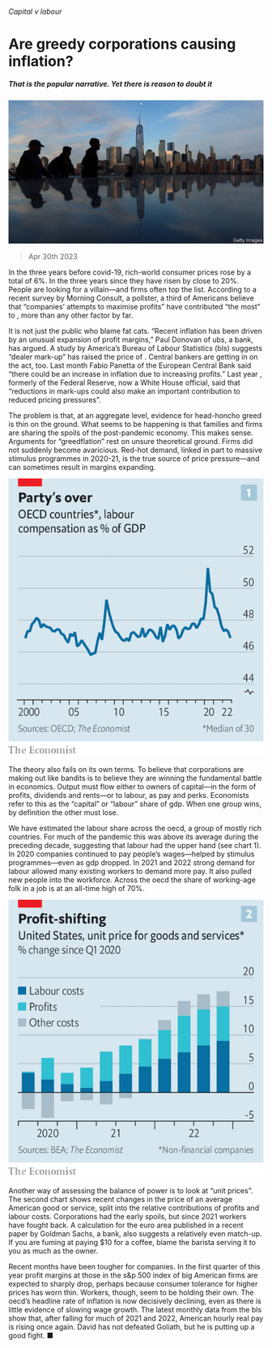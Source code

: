 ###### Capital v labour

# Are greedy corporations causing inflation? 

##### That is the popular narrative. Yet there is reason to doubt it 

![image](images/20230429_FNP505.jpg) 

> Apr 30th 2023 

In the three years before covid-19, rich-world consumer prices rose by a total of 6%. In the three years since they have risen by close to 20%. People are looking for a villain—and firms often top the list. According to a recent survey by Morning Consult, a pollster, a third of Americans believe that “companies’ attempts to maximise profits” have contributed “the most” to , more than any other factor by far. 

It is not just the public who blame fat cats. “Recent inflation has been driven by an unusual expansion of profit margins,” Paul Donovan of ubs, a bank, has argued. A study by America’s Bureau of Labour Statistics (bls) suggests “dealer mark-up” has raised the price of . Central bankers are getting in on the act, too. Last month Fabio Panetta of the European Central Bank said “there could be an increase in inflation due to increasing profits.” Last year , formerly of the Federal Reserve, now a White House official, said that “reductions in mark-ups could also make an important contribution to reduced pricing pressures”. 

The problem is that, at an aggregate level, evidence for head-honcho greed is thin on the ground. What seems to be happening is that families and firms are sharing the spoils of the post-pandemic economy. This makes sense. Arguments for “greedflation” rest on unsure theoretical ground. Firms did not suddenly become avaricious. Red-hot demand, linked in part to massive stimulus programmes in 2020-21, is the true source of price pressure—and can sometimes result in margins expanding. 

![image](images/20230506_FNC002.png) 


The theory also fails on its own terms. To believe that corporations are making out like bandits is to believe they are winning the fundamental battle in economics. Output must flow either to owners of capital—in the form of profits, dividends and rents—or to labour, as pay and perks. Economists refer to this as the “capital” or “labour” share of gdp. When one group wins, by definition the other must lose. 

We have estimated the labour share across the oecd, a group of mostly rich countries. For much of the pandemic this was above its average during the preceding decade, suggesting that labour had the upper hand (see chart 1). In 2020 companies continued to pay people’s wages—helped by stimulus programmes—even as gdp dropped. In 2021 and 2022 strong demand for labour allowed many existing workers to demand more pay. It also pulled new people into the workforce. Across the oecd the share of working-age folk in a job is at an all-time high of 70%. 

![image](images/20230506_FNC005.png) 


Another way of assessing the balance of power is to look at “unit prices”. The second chart shows recent changes in the price of an average American good or service, split into the relative contributions of profits and labour costs. Corporations had the early spoils, but since 2021 workers have fought back. A calculation for the euro area published in a recent paper by Goldman Sachs, a bank, also suggests a relatively even match-up. If you are fuming at paying $10 for a coffee, blame the barista serving it to you as much as the owner. 

Recent months have been tougher for companies. In the first quarter of this year profit margins at those in the s&amp;p 500 index of big American firms are expected to sharply drop, perhaps because consumer tolerance for higher prices has worn thin. Workers, though, seem to be holding their own. The oecd’s headline rate of inflation is now decisively declining, even as there is little evidence of slowing wage growth. The latest monthly data from the bls show that, after falling for much of 2021 and 2022, American hourly real pay is rising once again. David has not defeated Goliath, but he is putting up a good fight. ■


